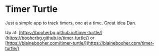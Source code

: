 # Timer Turtle

Just a simple app to track timers, one at a time. Great idea Dan.

Up at: [https://booherbg.github.io/timer-turtle/](https://booherbg.github.io/timer-turtle/) or 
[https://blainebooher.com/timer-turtle/](https://blainebooher.com/timer-turtle/)